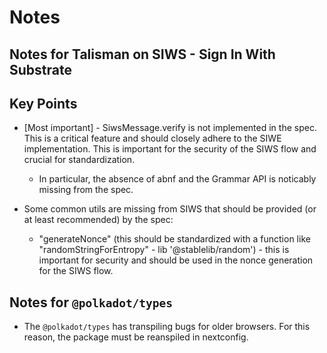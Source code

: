# Notes

## Notes for Talisman on SIWS - Sign In With Substrate

## Key Points

- [Most important] - SiwsMessage.verify is not implemented in the spec. This is a critical feature and should closely adhere to the SIWE implementation. This is important for the security of the SIWS flow and crucial for standardization.
  - In particular, the absence of abnf and the Grammar API is noticably missing from the spec.

- Some common utils are missing from SIWS that should be provided (or at least recommended) by the spec:
  - "generateNonce" (this should be standardized with a function like "randomStringForEntropy" - lib '@stablelib/random') - this is important for security and should be used in the nonce generation for the SIWS flow.

## Notes for `@polkadot/types`

- The `@polkadot/types` has transpiling bugs for older browsers. For this reason, the package must be reanspiled in nextconfig.
